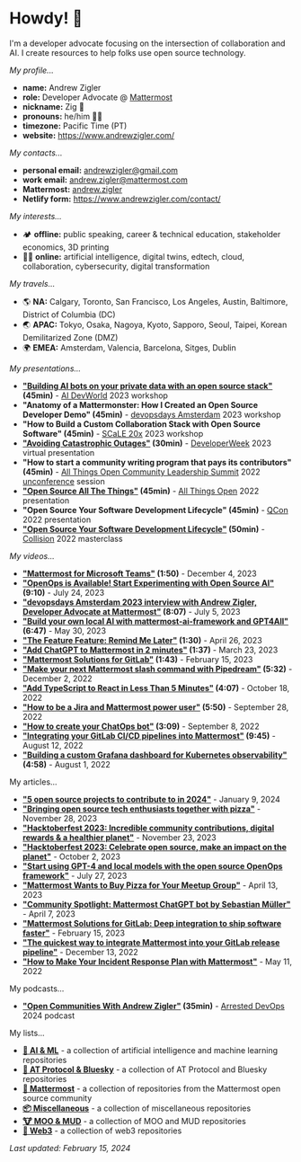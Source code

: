 # Howdy! 👋

I'm a developer advocate focusing on the intersection of collaboration and AI. I create resources to help folks use open source technology.

*My profile...*
- **name:** Andrew Zigler
- **role:** Developer Advocate @ [Mattermost](https://mattermost.com/)
- **nickname:** Zig 🪩
- **pronouns:** he/him 🏳️‍🌈
- **timezone:** Pacific Time (PT)
- **website:** https://www.andrewzigler.com/

_My contacts..._
- **personal email:** andrewzigler@gmail.com
- **work email:** andrew.zigler@mattermost.com
- **Mattermost:** [andrew.zigler](https://community.mattermost.com/core/messages/@andrew.zigler)
- **Netlify form:** https://www.andrewzigler.com/contact/

_My interests..._
- 🏕️ **offline:** public speaking, career & technical education, stakeholder economics, 3D printing
- 👨‍💻 **online:** artificial intelligence, digital twins, edtech, cloud, collaboration, cybersecurity, digital transformation

_My travels..._
- 🌎 **NA:** Calgary, Toronto, San Francisco, Los Angeles, Austin, Baltimore, District of Columbia (DC)
- 🌏 **APAC:** Tokyo, Osaka, Nagoya, Kyoto, Sapporo, Seoul, Taipei, Korean Demilitarized Zone (DMZ)
- 🌍 **EMEA:** Amsterdam, Valencia, Barcelona, Sitges, Dublin

_My presentations..._
- **["Building AI bots on your private data with an open source stack"](https://www.youtube.com/watch?v=6dtMktLW5KI) (45min)** - [AI DevWorld](https://aidevworld.com/) 2023 workshop
- **"Anatomy of a Mattermonster: How I Created an Open Source Developer Demo" (45min)** - [devopsdays Amsterdam](https://devopsdays.org/events/2023-amsterdam/program/ws-andrew-zigler) 2023 workshop
- **"How to Build a Custom Collaboration Stack with Open Source Software" (45min)** - [SCaLE 20x](https://www.socallinuxexpo.org/scale/20x/presentations/workshop-how-build-custom-collaboration-stack-open-source-software) 2023 workshop
- **["Avoiding Catastrophic Outages"](https://www.youtube.com/watch?v=4mBYM1jQoz0) (30min)** - [DeveloperWeek](https://sched.co/1HwgI) 2023 virtual presentation
- **"How to start a community writing program that pays its contributors" (45min)** - [All Things Open Community Leadership Summit](https://2022.allthingsopen.org/events/community-leadership-summit/) 2022 [unconference](https://en.wikipedia.org/wiki/Unconference) session
- **["Open Source All The Things"](https://www.youtube.com/watch?v=gPuWestSQJQ) (45min)** - [All Things Open](https://2022.allthingsopen.org/sessions/open-source-all-the-things/) 2022 presentation
- **"Open Source Your Software Development Lifecycle" (45min)** - [QCon](https://qconsf.com/speakers/andrewzigler) 2022 presentation
- **["Open Source Your Software Development Lifecycle"](https://flic.kr/p/2ntwFeZ) (50min)** - [Collision](https://collisionconf.com/) 2022 masterclass

_My videos..._
- **["Mattermost for Microsoft Teams"](https://www.youtube.com/watch?v=r2VNMKSWH7U) (1:50)** - December 4, 2023
- **["OpenOps is Available! Start Experimenting with Open Source AI"](https://www.youtube.com/watch?v=20KSKBzZmik) (9:10)** - July 24, 2023
- **["devopsdays Amsterdam 2023 interview with Andrew Zigler, Developer Advocate at Mattermost"](https://www.youtube.com/watch?v=C0Gv8567-oE) (8:07)** - July 5, 2023
- **["Build your own local AI with mattermost-ai-framework and GPT4All"](https://www.youtube.com/watch?v=h7vHwVabPQc) (6:47)** - May 30, 2023
- **["The Feature Feature: Remind Me Later"](https://www.youtube.com/watch?v=Fu2b49ca9W8) (1:30)** - April 26, 2023
- **["Add ChatGPT to Mattermost in 2 minutes"](https://www.youtube.com/watch?v=Hx4Ex7YZZiA) (1:37)** - March 23, 2023
- **["Mattermost Solutions for GitLab"](https://www.youtube.com/watch?v=cTIAfaGR7OU) (1:43)** - February 15, 2023
- **["Make your next Mattermost slash command with Pipedream"](https://www.youtube.com/watch?v=QabKh5yF4-A) (5:32)** - December 2, 2022
- **["Add TypeScript to React in Less Than 5 Minutes"](https://www.youtube.com/watch?v=12qzCOYLLoc) (4:07)** - October 18, 2022
- **["How to be a Jira and Mattermost power user"](https://www.youtube.com/watch?v=W8pDtiiD9r0) (5:50)** - September 28, 2022
- **["How to create your ChatOps bot"](https://www.youtube.com/watch?v=LdNnwPp1G6k) (3:09)** - September 8, 2022
- **["Integrating your GitLab CI/CD pipelines into Mattermost"](https://www.youtube.com/watch?v=li2jaPziXTQ) (9:45)** - August 12, 2022
- **["Building a custom Grafana dashboard for Kubernetes observability"](https://www.youtube.com/watch?v=iEMxDxujkAQ) (4:58)** - August 1, 2022

My articles...
- **["5 open source projects to contribute to in 2024"](https://mattermost.com/blog/5-open-source-projects-to-contribute-to-in-2024/)** - January 9, 2024
- **["Bringing open source tech enthusiasts together with pizza"](https://mattermost.com/blog/bringing-open-source-tech-enthusiasts-together-with-pizza/)** - November 28, 2023
- **["Hacktoberfest 2023: Incredible community contributions, digital rewards & a healthier planet"](https://mattermost.com/blog/hacktoberfest-2023-incredible-community-contributions-digital-rewards-a-healthier-planet/)** - November 23, 2023
- **["Hacktoberfest 2023: Celebrate open source, make an impact on the planet"](https://mattermost.com/blog/mattermost-hacktoberfest-2023/)** - October 2, 2023
- **["Start using GPT-4 and local models with the open source OpenOps framework"](https://mattermost.com/blog/open-source-ai-framework/)** - July 27, 2023
- **["Mattermost Wants to Buy Pizza for Your Meetup Group"](https://mattermost.com/blog/mattermost-wants-to-buy-pizza-for-your-meetup-group/)** - April 13, 2023
- **["Community Spotlight: Mattermost ChatGPT bot by Sebastian Müller"](https://mattermost.com/blog/community-spotlight-mattermost-chatgpt-bot-by-sebastian-muller/)** - April 7, 2023
- **["Mattermost Solutions for GitLab: Deep integration to ship software faster"](https://mattermost.com/blog/mattermost-solutions-for-gitlab/)** - February 15, 2023
- **["The quickest way to integrate Mattermost into your GitLab release pipeline"](https://mattermost.com/blog/integrate-mattermost-into-gitlab-release-pipeline/)** - December 13, 2022
- **["How to Make Your Incident Response Plan with Mattermost"](https://mattermost.com/blog/how-to-make-your-incident-response-plan-with-mattermost/)** - May 11, 2022

My podcasts...
- **["Open Communities With Andrew Zigler"](https://www.arresteddevops.com/open-communities/) (35min)** - [Arrested DevOps](https://www.arresteddevops.com/) 2024 podcast

My lists...
- **[🧠 AI & ML](https://github.com/stars/azigler/lists/ai-ml)** - a collection of artificial intelligence and machine learning repositories
- **[🔣 AT Protocol & Bluesky](https://github.com/stars/azigler/lists/at-protocol-bluesky)** - a collection of AT Protocol and Bluesky repositories
- **[🧭 Mattermost](https://github.com/stars/azigler/lists/mattermost)** - a collection of repositories from the Mattermost open source community
- **[📦 Miscellaneous](https://github.com/stars/azigler/lists/miscellaneous)** - a collection of miscellaneous repositories
- **[🐮 MOO & MUD](https://github.com/stars/azigler/lists/moo-mud)** - a collection of MOO and MUD repositories
- **[🪸 Web3](https://github.com/stars/azigler/lists/web3)** - a collection of web3 repositories

*Last updated: February 15, 2024*
